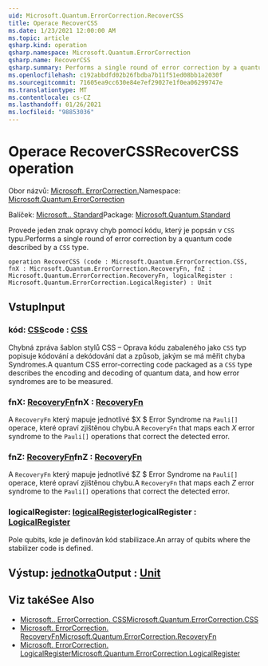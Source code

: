 ```yaml
---
uid: Microsoft.Quantum.ErrorCorrection.RecoverCSS
title: Operace RecoverCSS
ms.date: 1/23/2021 12:00:00 AM
ms.topic: article
qsharp.kind: operation
qsharp.namespace: Microsoft.Quantum.ErrorCorrection
qsharp.name: RecoverCSS
qsharp.summary: Performs a single round of error correction by a quantum code described by a `CSS` type.
ms.openlocfilehash: c192abbdfd02b26fbdba7b11f51ed08bb1a2030f
ms.sourcegitcommit: 71605ea9cc630e84e7ef29027e1f0ea06299747e
ms.translationtype: MT
ms.contentlocale: cs-CZ
ms.lasthandoff: 01/26/2021
ms.locfileid: "98853036"
---
```

# <a name="recovercss-operation"></a><span data-ttu-id="c073d-102">Operace RecoverCSS</span><span class="sxs-lookup"><span data-stu-id="c073d-102">RecoverCSS operation</span></span>

<span data-ttu-id="c073d-103">Obor názvů: [Microsoft. ErrorCorrection.](xref:Microsoft.Quantum.ErrorCorrection)</span><span class="sxs-lookup"><span data-stu-id="c073d-103">Namespace: [Microsoft.Quantum.ErrorCorrection](xref:Microsoft.Quantum.ErrorCorrection)</span></span>

<span data-ttu-id="c073d-104">Balíček: [Microsoft.. Standard](https://nuget.org/packages/Microsoft.Quantum.Standard)</span><span class="sxs-lookup"><span data-stu-id="c073d-104">Package: [Microsoft.Quantum.Standard](https://nuget.org/packages/Microsoft.Quantum.Standard)</span></span>


<span data-ttu-id="c073d-105">Provede jeden znak opravy chyb pomocí kódu, který je popsán v `CSS` typu.</span><span class="sxs-lookup"><span data-stu-id="c073d-105">Performs a single round of error correction by a quantum code described by a `CSS` type.</span></span>

```qsharp
operation RecoverCSS (code : Microsoft.Quantum.ErrorCorrection.CSS, fnX : Microsoft.Quantum.ErrorCorrection.RecoveryFn, fnZ : Microsoft.Quantum.ErrorCorrection.RecoveryFn, logicalRegister : Microsoft.Quantum.ErrorCorrection.LogicalRegister) : Unit
```


## <a name="input"></a><span data-ttu-id="c073d-106">Vstup</span><span class="sxs-lookup"><span data-stu-id="c073d-106">Input</span></span>

### <a name="code--css"></a><span data-ttu-id="c073d-107">kód: [CSS](xref:Microsoft.Quantum.ErrorCorrection.CSS)</span><span class="sxs-lookup"><span data-stu-id="c073d-107">code : [CSS](xref:Microsoft.Quantum.ErrorCorrection.CSS)</span></span>

<span data-ttu-id="c073d-108">Chybná zpráva šablon stylů CSS – Oprava kódu zabaleného jako `CSS` typ popisuje kódování a dekódování dat a způsob, jakým se má měřit chyba Syndromes.</span><span class="sxs-lookup"><span data-stu-id="c073d-108">A quantum CSS error-correcting code packaged as a `CSS` type describes the encoding and decoding of quantum data, and how error syndromes are to be measured.</span></span>


### <a name="fnx--recoveryfn"></a><span data-ttu-id="c073d-109">fnX: [RecoveryFn](xref:Microsoft.Quantum.ErrorCorrection.RecoveryFn)</span><span class="sxs-lookup"><span data-stu-id="c073d-109">fnX : [RecoveryFn](xref:Microsoft.Quantum.ErrorCorrection.RecoveryFn)</span></span>

<span data-ttu-id="c073d-110">A `RecoveryFn` který mapuje jednotlivé $X $ Error Syndrome na `Pauli[]` operace, které opraví zjištěnou chybu.</span><span class="sxs-lookup"><span data-stu-id="c073d-110">A `RecoveryFn` that maps each $X$ error syndrome to the `Pauli[]` operations that correct the detected error.</span></span>


### <a name="fnz--recoveryfn"></a><span data-ttu-id="c073d-111">fnZ: [RecoveryFn](xref:Microsoft.Quantum.ErrorCorrection.RecoveryFn)</span><span class="sxs-lookup"><span data-stu-id="c073d-111">fnZ : [RecoveryFn](xref:Microsoft.Quantum.ErrorCorrection.RecoveryFn)</span></span>

<span data-ttu-id="c073d-112">A `RecoveryFn` který mapuje jednotlivé $Z $ Error Syndrome na `Pauli[]` operace, které opraví zjištěnou chybu.</span><span class="sxs-lookup"><span data-stu-id="c073d-112">A `RecoveryFn` that maps each $Z$ error syndrome to the `Pauli[]` operations that correct the detected error.</span></span>


### <a name="logicalregister--logicalregister"></a><span data-ttu-id="c073d-113">logicalRegister: [logicalRegister](xref:Microsoft.Quantum.ErrorCorrection.LogicalRegister)</span><span class="sxs-lookup"><span data-stu-id="c073d-113">logicalRegister : [LogicalRegister](xref:Microsoft.Quantum.ErrorCorrection.LogicalRegister)</span></span>

<span data-ttu-id="c073d-114">Pole qubits, kde je definován kód stabilizace.</span><span class="sxs-lookup"><span data-stu-id="c073d-114">An array of qubits where the stabilizer code is defined.</span></span>



## <a name="output--unit"></a><span data-ttu-id="c073d-115">Výstup: [jednotka](xref:microsoft.quantum.lang-ref.unit)</span><span class="sxs-lookup"><span data-stu-id="c073d-115">Output : [Unit](xref:microsoft.quantum.lang-ref.unit)</span></span>



## <a name="see-also"></a><span data-ttu-id="c073d-116">Viz také</span><span class="sxs-lookup"><span data-stu-id="c073d-116">See Also</span></span>

- [<span data-ttu-id="c073d-117">Microsoft.. ErrorCorrection. CSS</span><span class="sxs-lookup"><span data-stu-id="c073d-117">Microsoft.Quantum.ErrorCorrection.CSS</span></span>](xref:Microsoft.Quantum.ErrorCorrection.CSS)
- [<span data-ttu-id="c073d-118">Microsoft. ErrorCorrection. RecoveryFn</span><span class="sxs-lookup"><span data-stu-id="c073d-118">Microsoft.Quantum.ErrorCorrection.RecoveryFn</span></span>](xref:Microsoft.Quantum.ErrorCorrection.RecoveryFn)
- [<span data-ttu-id="c073d-119">Microsoft. ErrorCorrection. LogicalRegister</span><span class="sxs-lookup"><span data-stu-id="c073d-119">Microsoft.Quantum.ErrorCorrection.LogicalRegister</span></span>](xref:Microsoft.Quantum.ErrorCorrection.LogicalRegister)